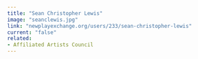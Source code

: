 ```yaml
---
title: "Sean Christopher Lewis"
image: "seanclewis.jpg"
link: "newplayexchange.org/users/233/sean-christopher-lewis"
current: "false"
related:
- Affiliated Artists Council
---
```

